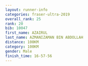 ```yaml
---
layout: runner-info 
categories: fraser-ultra-2019 
overall_rank: 25
rank: 20
bib: 10047
first_name: AZAIRUL
last_name: AZMANIZAMAN BIN ABDOLLAH
distance: 100KM
category: 100KM
gender: Male
finish_time: 16-57-56
---
```

